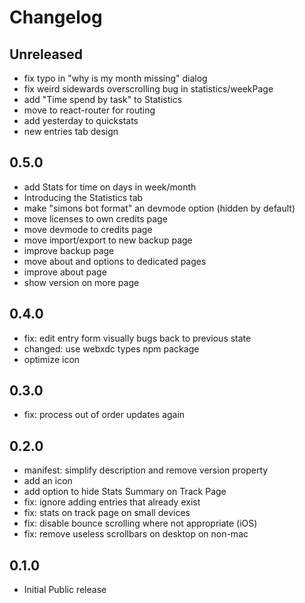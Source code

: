 # Changelog

## Unreleased

- fix typo in "why is my month missing" dialog
- fix weird sidewards overscrolling bug in statistics/weekPage
- add "Time spend by task" to Statistics
- move to react-router for routing
- add yesterday to quickstats
- new entries tab design

## 0.5.0

- add Stats for time on days in week/month
- Introducing the Statistics tab
- make "simons bot format" an devmode option (hidden by default)
- move licenses to own credits page
- move devmode to credits page
- move import/export to new backup page
- improve backup page
- move about and options to dedicated pages
- improve about page
- show version on more page

## 0.4.0

- fix: edit entry form visually bugs back to previous state
- changed: use webxdc types npm package
- optimize icon

## 0.3.0

- fix: process out of order updates again

## 0.2.0

- manifest: simplify description and remove version property
- add an icon
- add option to hide Stats Summary on Track Page
- fix: ignore adding entries that already exist
- fix: stats on track page on small devices
- fix: disable bounce scrolling where not appropriate (iOS)
- fix: remove useless scrollbars on desktop on non-mac

## 0.1.0

- Initial Public release
